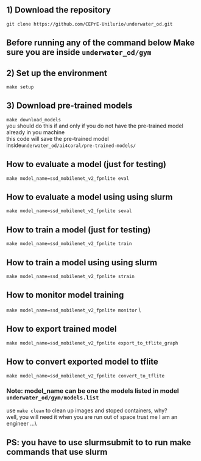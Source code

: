 ## 1) Download the repository

``` git clone https://github.com/CEPrE-Unilurio/underwater_od.git ```

## Before running any of the command below  Make sure you are inside ``` underwater_od/gym ``` 

## 2) Set up the environment

``` make setup ```

## 3) Download pre-trained models
``` make download_models ```\
you should do this if and only if you do not have the pre-trained model already in you machine \
this code will save the pre-trained model inside``` underwater_od/ai4coral/pre-trained-models/ ```

## How to evaluate  a model (just for testing)
``` make model_name=ssd_mobilenet_v2_fpnlite eval ```

## How to evaluate a model using using slurm
``` make model_name=ssd_mobilenet_v2_fpnlite seval ```

## How to train a model (just for testing) 
``` make model_name=ssd_mobilenet_v2_fpnlite train ```

## How to train a model using using slurm
``` make model_name=ssd_mobilenet_v2_fpnlite strain ```

## How to monitor model training
``` make model_name=ssd_mobilenet_v2_fpnlite monitor ``` \

## How to export trained model
``` make model_name=ssd_mobilenet_v2_fpnlite export_to_tflite_graph ```

## How to convert exported model to tflite
``` make model_name=ssd_mobilenet_v2_fpnlite convert_to_tflite ```

### Note: model_name can be one the models listed in model ``` underwater_od/gym/models.list```
use ``` make clean ``` to clean up images and stoped containers, why? \
well, you will need it when you are run out of space trust me I am an engineer ...\

## PS: you have to use slurmsubmit to to run make commands that use slurm
